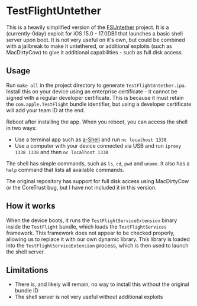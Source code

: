 # TestFlightUntether

This is a heavily simplified version of the [FSUntether](https://github.com/Ingan121/FSUntether) project. It is a (currently-0day) exploit for iOS 15.0 - 17.0DB1 that launches a basic shell server upon boot. It is not very useful on it's own, but could be combined with a jailbreak to make it untethered, or additional exploits (such as MacDirtyCow) to give it additional capabilities - such as full disk access.

## Usage
Run `make all` in the project directory to generate `TestFlightUntether.ipa`. Install this on your device using an enterprise certificate - it cannot be signed with a regular developer certificate. This is because it must retain the `com.apple.TestFlight` bundle identifier, but using a developer certificate will add your team ID at the end.

Reboot after installing the app. When you reboot, you can access the shell in two ways:
- Use a terminal app such as [a-Shell](https://holzschu.github.io/a-Shell_iOS/) and run `nc localhost 1338`
- Use a computer with your device connected via USB and run `iproxy 1338 1338` and then `nc localhost 1338`

The shell has simple commands, such as `ls`, `cd`, `pwd` and `uname`. It also has a `help` command that lists all available commands.

The original repository has support for full disk access using MacDirtyCow or the CoreTrust bug, but I have not included it in this version.

## How it works
When the device boots, it runs the `TestFlightServiceExtension` binary inside the `TestFlight` bundle, which loads the `TestFlightServices` framework. This framework does not appear to be checked properly, allowing us to replace it with our own dynamic library. This library is loaded into the `TestFlightServiceExtension` process, which is then used to launch the shell server.

## Limitations
- There is, and likely will remain, no way to install this without the original bundle ID
- The shell server is not very useful without additional exploits
